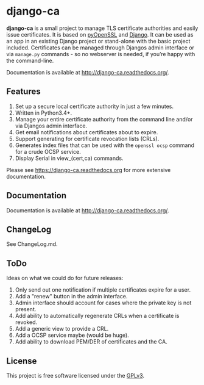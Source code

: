 # django-ca

**django-ca** is a small project to manage TLS certificate authorities and easily issue
certificates.  It is based on [pyOpenSSL](https://pyopenssl.readthedocs.org/) and
[Django](https://www.djangoproject.com/>). It can be used as an app in an existing Django project
or stand-alone with the basic project included.  Certificates can be managed through Djangos admin
interface or via `manage.py` commands - so no webserver is needed, if you’re happy with the
command-line.

Documentation is available at http://django-ca.readthedocs.org/.

## Features

1. Set up a secure local certificate authority in just a few minutes.
2. Written in Python3.4+.
3. Manage your entire certificate authority from the command line and/or via
   Djangos admin interface.
4. Get email notifications about certificates about to expire.
5. Support generating for certificate revocation lists (CRLs).
6. Generates index files that can be used with the `openssl ocsp` command for a crude OCSP service.
7. Display Serial in view_(cert,ca) commands.

Please see https://django-ca.readthedocs.org for more extensive documentation.

## Documentation

Documentation is available at http://django-ca.readthedocs.org/.

## ChangeLog

See ChangeLog.md.

## ToDo

Ideas on what we could do for future releases:

1. Only send out one notification if multiple certificates expire for a user.
2. Add a "renew" button in the admin interface.
3. Admin interface should account for cases where the private key is not present.
4. Add ability to automatically regenerate CRLs when a certificate is revoked.
5. Add a generic view to provide a CRL.
6. Add a OCSP service maybe (would be huge).
7. Add ability to download PEM/DER of certificates and the CA.

## License

This project is free software licensed under the [GPLv3](http://www.gnu.org/licenses/gpl.txt).
